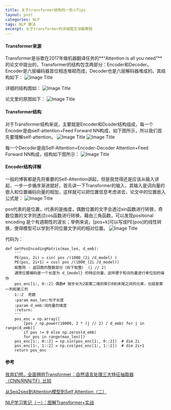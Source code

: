 ```yaml
---
title: 关于transformer结构的一些小Tips
layout: post
categories: NLP
tags: NLP 算法
excerpt: 关于transformer的详细图文详解教程
---
```

#### Transformer来源
Transformer是谷歌在2017年做机器翻译任务的**“Attention is all you need”**的论文中提出的，Transformer的结构包含两部分：Encoder和Decoder。Encoder是六层编码器首位相连堆砌而成，Decoder也是六层解码器堆成的。其结构如下：
![Image Title](https://i.loli.net/2019/03/27/5c9b3779d79b9.png)

详细的结构图如：
![Image Title](https://i.loli.net/2019/03/27/5c9b370ec551f.jpg)

论文里的原图如下：
![Image Title](https://i.loli.net/2019/03/27/5c9b4093ae2c0.jpg)

#### Transformer结构
对于Transformer结构来说，主要就是Encoder和Dcoder结构组成，每一个Encoder是由self-attention+Feed Forward NN构成，如下图所示，所以我们首先要理解self-attention。
![Image Title](https://i.loli.net/2019/03/27/5c9b3e1be49ac.png)
![Image Title](https://i.loli.net/2019/03/27/5c9b3e1be641e.jpg)

每一个Decoder是由Self-Attention+Encoder-Decoder Attention+Feed Forward NN构成，结构如下图所示：
![Image Title](https://i.loli.net/2019/03/27/5c9b3ee32fe81.png)

#### Encoder结构详解
一般的博客都是先将重要的Self-Attention讲起，但是我觉得还是应该从输入讲起，一步一步循序渐进就好，首先讲一下Transformer的输入，其输入是词向量的嵌入和位置编码向量的相加，这样就可以把位置信息考虑进去，论文中的位置嵌入公式是：
![Image Title](https://i.loli.net/2019/03/27/5c9b426ec0116.jpg)

pos代表的是位置，i代表的是维度，偶数位置的文字会透过sin函数进行转换，奇数位置的文字则透过cos函数进行转换，藉由三角函数，可以发现positional encoding 是个有週期性的波长；举例来说，[pos+k]可以写成PE[pos]的线性转换，使得模型可以学到不同位置文字间的相对位置。
![Image Title](https://i.loli.net/2019/03/27/5c9b4314074d9.jpg)

代码为：
```
def GetPosEncodingMatrix(max_len, d_emb):
    '''
    PE(pos, 2i) = sin( pos /(1000_(2i /d_model) )
    PE(pos, 2i+1) = cos( pos /(1000_(2i /d_model))
    取整除 - 返回商的整数部分（向下取整） (j // 2)
    通常位置编码是一个长度为 d_{model} 的特征向量，这样便于和词向量进行单位加的操作
    pos_enc[1:, 0::2] 偶数# 按步长为2取第二维的索引0到末尾之间的元素，也就是第一列和第三列
    1::2  奇数
    :param max_len:句子长度
    :param d_emb:词向量的维度
    :return:
    '''
    pos_enc = np.array([
        [pos / np.power(10000, 2 * (j // 2) / d_emb) for j in range(d_emb)]
        if pos != 0 else np.zeros(d_emb)
        for pos in range(max_len)])
    pos_enc[1:, 0::2] = np.sin(pos_enc[1:, 0::2])  # dim 2i
    pos_enc[1:, 1::2] = np.cos(pos_enc[1:, 1::2])  # dim 2i+1
    return pos_enc

```



#### 参考

[放弃幻想，全面拥抱Transformer：自然语言处理三大特征抽取器（CNN/RNN/TF）比较](https://zhuanlan.zhihu.com/p/54743941)

[从Seq2seq到Attention模型到Self Attention（二）](https://wallstreetcn.com/articles/3417279)

[NLP学习笔记（一）：图解Transformer+实战](https://blog.csdn.net/linxid/article/details/84321617)
